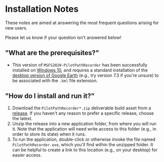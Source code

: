 # Installation Notes

These notes are aimed at answering the most frequent questions
arising for new users.

Please let us know if your question isn't answered below!

## "What are the prerequisites?"

- This version of `MSFS2020-PilotPathRecorder` has been successfully
installed on [Windows 10](https://www.microsoft.com/en-us/windows/get-windows-10),
and requires a standard installation of the 
[desktop version of Google Earth](https://www.google.com/earth/versions/)
(e.g., try version 7.3 if you're unsure) to be associated with the `.kml`
file extension.

## "How do I install and run it?"

1. Download the `PilotPathRecorder*.zip` deliverable build asset from a 
   [release](https://github.com/noodnik2/MSFS2020-PilotPathRecorder/releases).
   If you haven't any reason to prefer a specific release, choose the latest. 
1. Unzip the release into a new application folder, from where you will run it.
   Note that the application will need write access to this folder (e.g., in
   order to store its state) when it runs.
1. To run the application, double-click or otherwise invoke the file
   named `PilotPathRecorder.exe`, which you'll find within the unzipped
   folder.  It can be helpful to create a link to this location (e.g.,
   on your desktop) for easier access.

